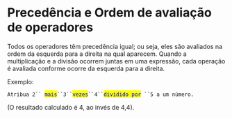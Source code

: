 # Precedência e Ordem de avaliação de operadores

Todos os operadores  têm precedência igual; ou seja, eles são avaliados na ordem da esquerda para a direita na qual aparecem. Quando a multiplicação e a divisão ocorrem juntas em uma expressão, cada operação é avaliada conforme ocorre da esquerda para a direita.

Exemplo:

`Atribua 2`` `<mark style="color:blue;">`mais`</mark>` ``3`` `<mark style="color:blue;">`vezes`</mark>` ``4`` `<mark style="color:blue;">`dividido por`</mark>` ``5 a um número.`

(O resultado calculado é 4, ao invés de 4,4).
